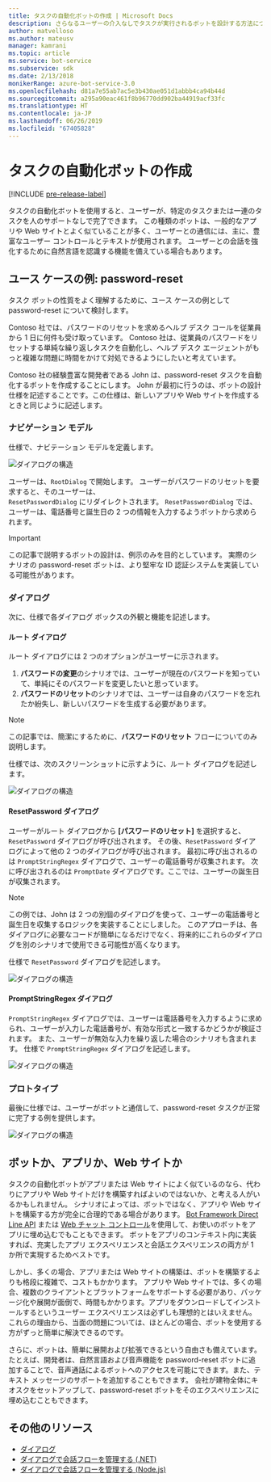 ```yaml
---
title: タスクの自動化ボットの作成 | Microsoft Docs
description: さらなるユーザーの介入なしでタスクが実行されるボットを設計する方法について説明します。
author: matvelloso
ms.author: mateusv
manager: kamrani
ms.topic: article
ms.service: bot-service
ms.subservice: sdk
ms.date: 2/13/2018
monikerRange: azure-bot-service-3.0
ms.openlocfilehash: d81a7e55ab7ac5e3b430ae051d1abbb4ca94b44d
ms.sourcegitcommit: a295a90eac461f8b96770dd902ba44919acf33fc
ms.translationtype: HT
ms.contentlocale: ja-JP
ms.lasthandoff: 06/26/2019
ms.locfileid: "67405828"
---
```

# <a name="create-task-automation-bots"></a>タスクの自動化ボットの作成

[!INCLUDE [pre-release-label](./includes/pre-release-label-v3.md)]

タスクの自動化ボットを使用すると、ユーザーが、特定のタスクまたは一連のタスクを人のサポートなしで完了できます。 この種類のボットは、一般的なアプリや Web サイトとよく似ていることが多く、ユーザーとの通信には、主に、豊富なユーザー コントロールとテキストが使用されます。 ユーザーとの会話を強化するために自然言語を認識する機能を備えている場合もあります。 

## <a name="example-use-case-password-reset"></a>ユース ケースの例: password-reset

タスク ボットの性質をよく理解するために、ユース ケースの例として password-reset について検討します。 

Contoso 社では、パスワードのリセットを求めるヘルプ デスク コールを従業員から 1 日に何件も受け取っています。 Contoso 社は、従業員のパスワードをリセットする単純な繰り返しタスクを自動化し、ヘルプ デスク エージェントがもっと複雑な問題に時間をかけて対処できるようにしたいと考えています。 

Contoso 社の経験豊富な開発者である John は、password-reset タスクを自動化するボットを作成することにします。 John が最初に行うのは、ボットの設計仕様を記述することです。この仕様は、新しいアプリや Web サイトを作成するときと同じように記述します。 

### <a name="navigation-model"></a>ナビゲーション モデル

仕様で、ナビテーション モデルを定義します。

![ダイアログの構造](~/media/bot-service-design-pattern-task-automation/simple-task1.png)

ユーザーは、`RootDialog` で開始します。 ユーザーがパスワードのリセットを要求すると、そのユーザーは、  
`ResetPasswordDialog` にリダイレクトされます。 `ResetPasswordDialog` では、ユーザーは、電話番号と誕生日の 2 つの情報を入力するようボットから求められます。 

> [!IMPORTANT]
> この記事で説明するボットの設計は、例示のみを目的としています。 実際のシナリオの password-reset ボットは、より堅牢な ID 認証システムを実装している可能性があります。

### <a name="dialogs"></a>ダイアログ

次に、仕様で各ダイアログ ボックスの外観と機能を記述します。 

#### <a name="root-dialog"></a>ルート ダイアログ

ルート ダイアログには 2 つのオプションがユーザーに示されます。 

1. **パスワードの変更**のシナリオでは、ユーザーが現在のパスワードを知っていて、単純にそのパスワードを変更したいと思っています。
2. **パスワードのリセット**のシナリオでは、ユーザーは自身のパスワードを忘れたか紛失し、新しいパスワードを生成する必要があります。

> [!NOTE]
> この記事では、簡潔にするために、**パスワードのリセット** フローについてのみ説明します。

仕様では、次のスクリーンショットに示すように、ルート ダイアログを記述します。

![ダイアログの構造](~/media/bot-service-design-pattern-task-automation/simple-task2.png)

#### <a name="resetpassword-dialog"></a>ResetPassword ダイアログ

ユーザーがルート ダイアログから **[パスワードのリセット]** を選択すると、`ResetPassword` ダイアログが呼び出されます。 その後、`ResetPassword` ダイアログによって他の 2 つのダイアログが呼び出されます。 最初に呼び出されるのは `PromptStringRegex` ダイアログで、ユーザーの電話番号が収集されます。 次に呼び出されるのは `PromptDate` ダイアログです。ここでは、ユーザーの誕生日が収集されます。 

> [!NOTE]
> この例では、John は 2 つの別個のダイアログを使って、ユーザーの電話番号と誕生日を収集するロジックを実装することにしました。 このアプローチは、各ダイアログに必要なコードが簡単になるだけでなく、将来的にこれらのダイアログを別のシナリオで使用できる可能性が高くなります。 

仕様で `ResetPassword` ダイアログを記述します。

![ダイアログの構造](~/media/bot-service-design-pattern-task-automation/simple-task3.png)

#### <a name="promptstringregex-dialog"></a>PromptStringRegex ダイアログ

`PromptStringRegex` ダイアログでは、ユーザーは電話番号を入力するように求められ、ユーザーが入力した電話番号が、有効な形式と一致するかどうかが検証されます。 また、ユーザーが無効な入力を繰り返した場合のシナリオも含まれます。 仕様で `PromptStringRegex` ダイアログを記述します。

![ダイアログの構造](~/media/bot-service-design-pattern-task-automation/simple-task4.png)

### <a name="prototype"></a>プロトタイプ

最後に仕様では、ユーザーがボットと通信して、password-reset タスクが正常に完了する例を提供します。

![ダイアログの構造](~/media/bot-service-design-pattern-task-automation/simple-task5.png)

## <a name="bot-app-or-website"></a>ボットか、アプリか、Web サイトか

タスクの自動化ボットがアプリまたは Web サイトによく似ているのなら、代わりにアプリや Web サイトだけを構築すればよいのではないか、と考える人がいるかもしれません。 シナリオによっては、ボットではなく、アプリや Web サイトを構築する方が完全に合理的である場合があります。 [Bot Framework Direct Line API][directLineAPI] または <a href="https://aka.ms/BotFramework-WebChat" target="_blank">Web チャット コントロール</a>を使用して、お使いのボットをアプリに埋め込むでもこともできます。 ボットをアプリのコンテキスト内に実装すれば、充実したアプリ エクスペリエンスと会話エクスペリエンスの両方が 1 か所で実現するためベストです。 

しかし、多くの場合、アプリまたは Web サイトの構築は、ボットを構築するよりも格段に複雑で、コストもかかります。 アプリや Web サイトでは、多くの場合、複数のクライアントとプラットフォームをサポートする必要があり、パッケージ化や展開が面倒で、時間もかかります。アプリをダウンロードしてインストールするというユーザー エクスペリエンスは必ずしも理想的とはいえません。 これらの理由から、当面の問題については、ほとんどの場合、ボットを使用する方がずっと簡単に解決できるのです。 

さらに、ボットは、簡単に展開および拡張できるという自由さも備えています。 たとえば、開発者は、自然言語および音声機能を password-reset ボットに追加することで、音声通話によるボットへのアクセスを可能にできます。また、テキスト メッセージのサポートを追加することもできます。 会社が建物全体にキオスクをセットアップして、password-reset ボットをそのエクスペリエンスに埋め込むこともできます。

<!-- TODO: SimpleTaskAutomation no longer exists
## Sample code

For a complete sample that shows how to implement simple task automation using the Bot Framework SDK for .NET, see the <a href="https://aka.ms/capability-SimpleTaskAutomation" target="_blank">Simple Task Automation sample</a> in GitHub.

For a complete sample that shows how to implement simple task automation using the Bot Framework SDK for Node.js, see the <a href="https://aka.ms/capability-SimpleTaskAutomation" target="_blank">Simple Task Automation sample</a> in GitHub.
-->

## <a name="additional-resources"></a>その他のリソース

- [ダイアログ](~/dotnet/bot-builder-dotnet-dialogs.md)
- [ダイアログで会話フローを管理する (.NET)](~/dotnet/bot-builder-dotnet-manage-conversation-flow.md)
- [ダイアログで会話フローを管理する (Node.js)](~/nodejs/bot-builder-nodejs-manage-conversation-flow.md)


[directLineAPI]: https://docs.botframework.com/restapi/directline3/#navtitle
